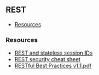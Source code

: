 ## REST

 - [Resources](#resources)

### Resources

 - [REST and stateless session IDs](http://appsandsecurity.blogspot.sk/2011/04/rest-and-stateless-session-ids.html)
 - [REST security cheat sheet](https://www.owasp.org/index.php/REST_Security_Cheat_Sheet)
 - [RESTful Best Practices v1.1.pdf](https://github.com/tfredrich/RestApiTutorial.com/raw/master/media/RESTful%20Best%20Practices-v1_1.pdf)
